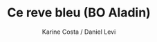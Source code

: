 ---
layout: post
title: Ce reve bleu (BO Aladin)
author: Karine Costa / Daniel Levi
language: "Français"
image:
  artist: karine-costa-daniel-levi.png
---